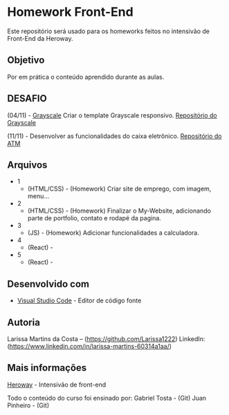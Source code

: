 # Homework Front-End

Este repositório será usado para os homeworks feitos no intensivão de Front-End da Heroway.

## Objetivo

Por em prática o conteúdo aprendido durante as aulas.

## DESAFIO

   (04/11) - [Grayscale](https://larissa1222.github.io/) Criar o template Grayscale responsivo.
             [Repositório do Grayscale](https://github.com/Larissa1222/Larissa1222.github.io)
 
   (11/11) - Desenvolver as funcionalidades do caixa eletrônico. [Repositório do ATM](https://github.com/Larissa1222/atm-js) 
   
## Arquivos

* 1
    * (HTML/CSS) - (Homework) Criar site de emprego, com imagem, menu...
* 2
    * (HTML/CSS) - (Homework) Finalizar o My-Website, adicionando parte de portfolio, contato e rodapé da pagina.     
* 3
    * (JS) - (Homework) Adicionar funcionalidades a calculadora.
* 4
    * (React) - 
* 5
    * (React) - 


## Desenvolvido com

* [Visual Studio Code](https://code.visualstudio.com/) - Editor de código fonte
    
## Autoria

Larissa Martins da Costa – (https://github.com/Larissa1222) LinkedIn: (https://www.linkedin.com/in/larissa-martins-60314a1aa/)

## Mais informações
[Heroway](https://www.heroway.com.br/treinamento/) - Intensivão de front-end

Todo o conteúdo do curso foi ensinado por:
Gabriel Tosta - (Git)
Juan Pinheiro - (Git)
